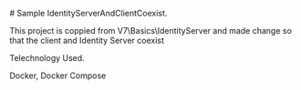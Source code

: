 \# Sample IdentityServerAndClientCoexist.

This project is coppied from V7\\Basics\\IdentityServer and made change so that the client and Identity Server coexist

Telechnology Used.

Docker, Docker Compose
